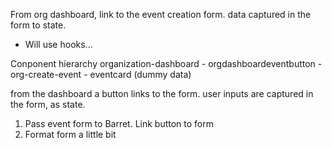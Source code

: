 From org dashboard, link to the event creation form.
data captured in the form to state.
<!-- where should my state live? in dashboard? Dashboard? -->
- Will use hooks...

Conponent hierarchy
organization-dashboard
    - orgdashboardeventbutton
        -org-create-event
    - eventcard (dummy data)

from the dashboard a button links to the form.
user inputs are captured in the form, as state.
<!-- i will put the state in dashboard, then pass state to ... -->

1. Pass event form to Barret.
 Link button to form
2. Format form a little bit

<!-- 3. Capture form data and update state. -->